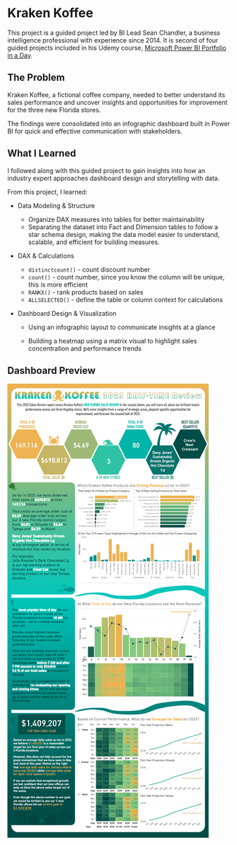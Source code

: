 #  Kraken Koffee

This project is a guided project led by BI Lead Sean Chandler, a business intelligence professional with experience since 2014. It is second of four guided projects included in his Udemy course, [Microsoft Power BI Portfolio in a Day](https://www.udemy.com/course/microsoft-power-bi-portfolio-in-a-day/). 


## The Problem
Kraken Koffee, a fictional coffee company, needed to better understand its sales performance and uncover insights and opportunities for improvement for the three new Florida stores.  

The findings were consolidated into an infographic dashboard built in Power BI for quick and effective communication with stakeholders.

## What I Learned
I followed along with this guided project to gain insights into how an industry expert approaches dashboard design and storytelling with data.

From this project, I learned:
- Data Modeling & Structure
  - Organize DAX measures into tables for better maintainability
  - Separating the dataset into Fact and Dimension tables to follow a star schema design, making the data model easier to understand, scalable, and efficient for building measures.
- DAX & Calculations

  - `distinctcount()` - count discount number
  - `count()` - count number, since you know the column will be unique, this is more efficient
  - `RANKX()` - rank products based on sales
  - `ALLSELECTED()` - define the table or column context for calculations

- Dashboard Design & Visualization

  - Using an infographic layout to communicate insights at a glance

  - Building a heatmap using a matrix visual to highlight sales concentration and performance trends

## Dashboard Preview

![Infographic](./Assets/Infographic_screenshot.png)
